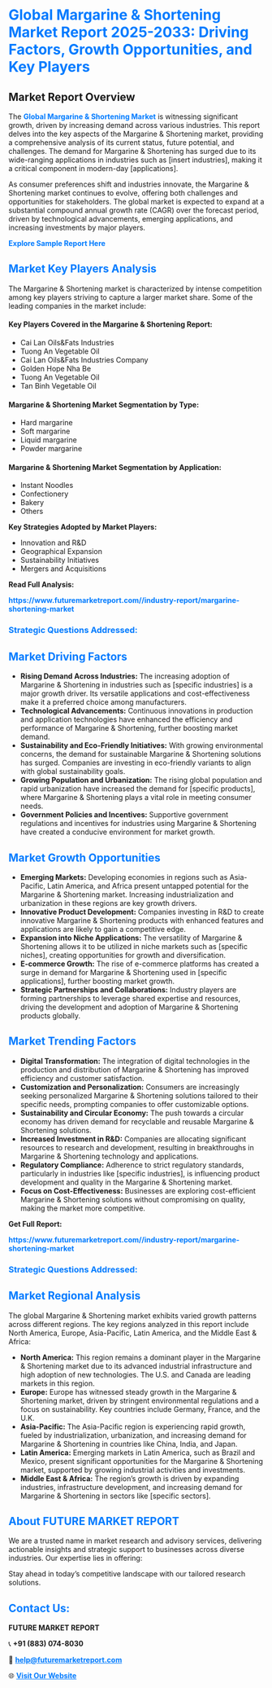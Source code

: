 <h1 style="color: #007BFF;">Global Margarine & Shortening Market Report 2025-2033: Driving Factors, Growth Opportunities, and Key Players</h1>

<section id="overview">
<h2>Market Report Overview</h2>
<p>The <a href="https://www.futuremarketreport.com//industry-report/margarine-shortening-market" style="color: #007BFF; text-decoration: none;"><strong>Global Margarine & Shortening Market</strong></a> is witnessing significant growth, driven by increasing demand across various industries. This report delves into the key aspects of the Margarine & Shortening market, providing a comprehensive analysis of its current status, future potential, and challenges. The demand for Margarine & Shortening has surged due to its wide-ranging applications in industries such as [insert industries], making it a critical component in modern-day [applications].</p>
<p>As consumer preferences shift and industries innovate, the Margarine & Shortening market continues to evolve, offering both challenges and opportunities for stakeholders. The global market is expected to expand at a substantial compound annual growth rate (CAGR) over the forecast period, driven by technological advancements, emerging applications, and increasing investments by major players.</p>
</section>

<section id="overview">
<p><a href="https://www.futuremarketreport.com//request-sample/reportId=61077" style="color: #007BFF; text-decoration: none;"><strong>Explore Sample Report Here</strong></a></p>
</section>

<section id="key-players">
<h2 style="color: #007BFF;">Market Key Players Analysis</h2>
<p>The Margarine & Shortening market is characterized by intense competition among key players striving to capture a larger market share. Some of the leading companies in the market include:</p>
<h4>Key Players Covered in the Margarine & Shortening Report:</h4>
<ul><li>Cai Lan Oils&amp;Fats Industries</li><li>Tuong An Vegetable Oil</li><li>Cai Lan Oils&amp;Fats Industries Company</li><li>Golden Hope Nha Be</li><li>Tuong An Vegetable Oil</li><li>Tan Binh Vegetable Oil</li></ul>
<h4>Margarine & Shortening Market Segmentation by Type:</h4>
<ul><li>Hard margarine</li><li>Soft margarine</li><li>Liquid margarine</li><li>Powder margarine</li></ul>

<h4>Margarine & Shortening Market Segmentation by Application:</h4>
<ul><li>Instant Noodles</li><li>Confectionery</li><li>Bakery</li><li>Others</li></ul>
<p><strong>Key Strategies Adopted by Market Players:</strong></p>
<ul>
<li>Innovation and R&D</li>
<li>Geographical Expansion</li>
<li>Sustainability Initiatives</li>
<li>Mergers and Acquisitions</li>
</ul>
</section>

<section>
<p><strong>Read Full Analysis: </strong></p><a href="https://www.futuremarketreport.com//industry-report/margarine-shortening-market" style="color: #007BFF; text-decoration: none;"><strong>https://www.futuremarketreport.com//industry-report/margarine-shortening-market</strong></a>
<h3 style="color: #007BFF;">Strategic Questions Addressed:</h3>
</section>

<section id="driving-factors">
<h2 style="color: #007BFF;">Market Driving Factors</h2>
<ul>
<li><strong>Rising Demand Across Industries:</strong> The increasing adoption of Margarine & Shortening in industries such as [specific industries] is a major growth driver. Its versatile applications and cost-effectiveness make it a preferred choice among manufacturers.</li>
<li><strong>Technological Advancements:</strong> Continuous innovations in production and application technologies have enhanced the efficiency and performance of Margarine & Shortening, further boosting market demand.</li>
<li><strong>Sustainability and Eco-Friendly Initiatives:</strong> With growing environmental concerns, the demand for sustainable Margarine & Shortening solutions has surged. Companies are investing in eco-friendly variants to align with global sustainability goals.</li>
<li><strong>Growing Population and Urbanization:</strong> The rising global population and rapid urbanization have increased the demand for [specific products], where Margarine & Shortening plays a vital role in meeting consumer needs.</li>
<li><strong>Government Policies and Incentives:</strong> Supportive government regulations and incentives for industries using Margarine & Shortening have created a conducive environment for market growth.</li>
</ul>
</section>

<section id="growth-opportunities">
<h2 style="color: #007BFF;">Market Growth Opportunities</h2>
<ul>
<li><strong>Emerging Markets:</strong> Developing economies in regions such as Asia-Pacific, Latin America, and Africa present untapped potential for the Margarine & Shortening market. Increasing industrialization and urbanization in these regions are key growth drivers.</li>
<li><strong>Innovative Product Development:</strong> Companies investing in R&D to create innovative Margarine & Shortening products with enhanced features and applications are likely to gain a competitive edge.</li>
<li><strong>Expansion into Niche Applications:</strong> The versatility of Margarine & Shortening allows it to be utilized in niche markets such as [specific niches], creating opportunities for growth and diversification.</li>
<li><strong>E-commerce Growth:</strong> The rise of e-commerce platforms has created a surge in demand for Margarine & Shortening used in [specific applications], further boosting market growth.</li>
<li><strong>Strategic Partnerships and Collaborations:</strong> Industry players are forming partnerships to leverage shared expertise and resources, driving the development and adoption of Margarine & Shortening products globally.</li>
</ul>
</section>

<section id="trending-factors">
<h2 style="color: #007BFF;">Market Trending Factors</h2>
<ul>
<li><strong>Digital Transformation:</strong> The integration of digital technologies in the production and distribution of Margarine & Shortening has improved efficiency and customer satisfaction.</li>
<li><strong>Customization and Personalization:</strong> Consumers are increasingly seeking personalized Margarine & Shortening solutions tailored to their specific needs, prompting companies to offer customizable options.</li>
<li><strong>Sustainability and Circular Economy:</strong> The push towards a circular economy has driven demand for recyclable and reusable Margarine & Shortening solutions.</li>
<li><strong>Increased Investment in R&D:</strong> Companies are allocating significant resources to research and development, resulting in breakthroughs in Margarine & Shortening technology and applications.</li>
<li><strong>Regulatory Compliance:</strong> Adherence to strict regulatory standards, particularly in industries like [specific industries], is influencing product development and quality in the Margarine & Shortening market.</li>
<li><strong>Focus on Cost-Effectiveness:</strong> Businesses are exploring cost-efficient Margarine & Shortening solutions without compromising on quality, making the market more competitive.</li>
</ul>
</section>

<section>
<p><strong>Get Full Report: </strong></p><a href="https://www.futuremarketreport.com//industry-report/margarine-shortening-market" style="color: #007BFF; text-decoration: none;"><strong>https://www.futuremarketreport.com//industry-report/margarine-shortening-market</strong></a>
<h3 style="color: #007BFF;">Strategic Questions Addressed:</h3>
</section>


<section id="regional-analysis">
<h2 style="color: #007BFF;">Market Regional Analysis</h2>
<p>The global Margarine & Shortening market exhibits varied growth patterns across different regions. The key regions analyzed in this report include North America, Europe, Asia-Pacific, Latin America, and the Middle East & Africa:</p>
<ul>
<li><strong>North America:</strong> This region remains a dominant player in the Margarine & Shortening market due to its advanced industrial infrastructure and high adoption of new technologies. The U.S. and Canada are leading markets in this region.</li>
<li><strong>Europe:</strong> Europe has witnessed steady growth in the Margarine & Shortening market, driven by stringent environmental regulations and a focus on sustainability. Key countries include Germany, France, and the U.K.</li>
<li><strong>Asia-Pacific:</strong> The Asia-Pacific region is experiencing rapid growth, fueled by industrialization, urbanization, and increasing demand for Margarine & Shortening in countries like China, India, and Japan.</li>
<li><strong>Latin America:</strong> Emerging markets in Latin America, such as Brazil and Mexico, present significant opportunities for the Margarine & Shortening market, supported by growing industrial activities and investments.</li>
<li><strong>Middle East & Africa:</strong> The region’s growth is driven by expanding industries, infrastructure development, and increasing demand for Margarine & Shortening in sectors like [specific sectors].</li>
</ul>
</section>

<footer>
<h2 style="color: #007BFF;">About FUTURE MARKET REPORT</h2>
<p>We are a trusted name in market research and advisory services, delivering actionable insights and strategic support to businesses across diverse industries. Our expertise lies in offering:</p>

<p>Stay ahead in today’s competitive landscape with our tailored research solutions.</p>

<h2 style="color: #007BFF;">Contact Us:</h2>
<p><strong>FUTURE MARKET REPORT</strong></p>
<p>📞 <strong>+91 (883) 074-8030</strong></p>
<p>📧 <strong><a href="mailto:help@futuremarketreport.com" style="color: #007BFF;">help@futuremarketreport.com</a></strong></p>
<p>🌐 <strong><a href="https://www.futuremarketreport.com/" style="color: #007BFF;">Visit Our Website</a></strong></p>
</footer>